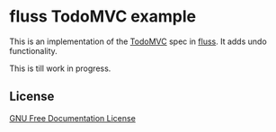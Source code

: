 fluss TodoMVC example
=====================

This is an implementation of the [TodoMVC](http://todomvc.com/) spec in [fluss](https://github.com/drawable/fluss). It adds undo functionality.

This is till work in progress.

## License

[GNU Free Documentation License](LICENSE)